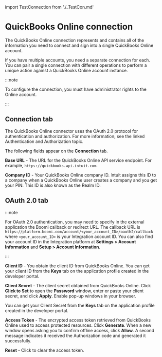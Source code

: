 import TestConnection from './_TestCon.md'

# QuickBooks Online connection 

<head>
  <meta name="guidename" content="Integration"/>
  <meta name="context" content="GUID-9e18b7b7-e04a-4b92-a2ef-2b5a27af8aa0"/>
</head>


The QuickBooks Online connection represents and contains all of the information you need to connect and sign into a single QuickBooks Online account.

If you have multiple accounts, you need a separate connection for each. You can pair a single connection with different operations to perform a unique action against a QuickBooks Online account instance.

:::note

To configure the connection, you must have administrator rights to the Online account.

:::

## Connection tab 

The QuickBooks Online connector uses the OAuth 2.0 protocol for authentication and authorization. For more information, see the linked Authentication and Authorization topic.

The following fields appear on the **Connection** tab.

**Base URL** - 
The URL for the QuickBooks Online API service endpoint. For example, `https://quickbooks.api.intuit.com`.

**Company ID** - 
Your QuickBooks Online company ID. Intuit assigns this ID to a company when a QuickBooks Online user creates a company and you get your PIN. This ID is also known as the Realm ID.

## OAuth 2.0 tab

:::note

For OAuth 2.0 authentication, you may need to specify in the external application the Boomi callback or redirect URL. The callback URL is `https://platform.boomi.com/account/<your_account_ID>/oauth2/callback` where `<your_account_ID>` is your Integration account ID. You can also find your account ID in the Integration platform at **Settings > Account Information** and **Setup > Account Information**.

:::

**Client ID** - 
You obtain the client ID from QuickBooks Online. You can get your client ID from the **Keys** tab on the application profile created in the developer portal.

**Client Secret** - 
The client secret obtained from QuickBooks Online. Click **Click to Set** to open the **Password** window, enter or paste your client secret, and click **Apply**. Enable pop-up windows in your browser.

You can get your Client Secret from the **Keys** tab on the application profile created in the developer portal.

**Access Token** - 
The encrypted access token retrieved from QuickBooks Online used to access protected resources. Click **Generate**. When a new window opens asking you to confirm offline access, click **Allow**. A second message indicates it received the Authorization code and generated it successfully.

**Reset** - 
Click to clear the access token.


<TestConnection />